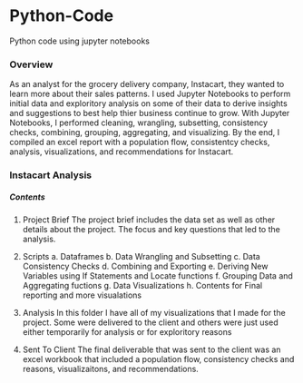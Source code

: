 # Python-Code
Python code using jupyter notebooks

### Overview

As an analyst for the grocery delivery company, Instacart, they wanted to learn more about their sales patterns. 
I used Jupyter Notebooks to perform initial data and exploritory analysis on some of their data to derive insights and suggestions
to best help thier business continue to grow. With Jupyter Notebooks, I performed cleaning, wrangling, subsetting, consistency checks,
combining, grouping, aggregating, and visualizing. By the end, I compiled an excel report with a population flow, consistentcy checks,
analysis, visualizations, and recommendations for Instacart. 

### Instacart Analysis

##### Contents

1. Project Brief
  The project brief includes the data set as well as other details about the project. The focus and key questions that led to the analysis.

2. Scripts
  a. Dataframes
  b. Data Wrangling and Subsetting
  c. Data Consistency Checks
  d. Combining and Exporting
  e. Deriving New Variables using If Statements and Locate functions
  f. Grouping Data and Aggregating fuctions
  g. Data Visualizations
  h. Contents for Final reporting and more visualations

3. Analysis
  In this folder I have all of my visualizations that I made for the project. Some were delivered to the client and others were just used either temporarily for analysis or for exploritory reasons

 4. Sent To Client
  The final deliverable that was sent to the client was an excel workbook that included a population flow, consistency checks and reasons, visualizaitons, and recommendations. 
